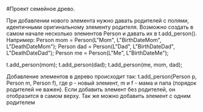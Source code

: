 #Проект семейное древо.

При добавлении нового элемента нужно давать родителей с полями, идентичными оригинальному элементу родителя. 
Возможно создать в самом начале несколько элементов Person и давать их в t.add_person(). 
Например:
Person mom = Person(L"Mom", L"BirthDateMom", L"DeathDateMom");
Person dad = Person(L"Dad", L"BirthDateDad", L"DeathDateDad");
Person me = Person(L"Me", L"BirthDateMe");

t.add_person(mom);
t.add_person(dad);
t.add_person(me, mom, dad);


Добавление элементов в дерево происходит так:
t.add_person(Person p, Person m, Person f), где p - новый элемент, m и f - мама и папа (порядок родителей не важен). 
Если добавить элемент без родителей, он отобразится в самом верху. Так же можно добавить элемент с одним родителем
